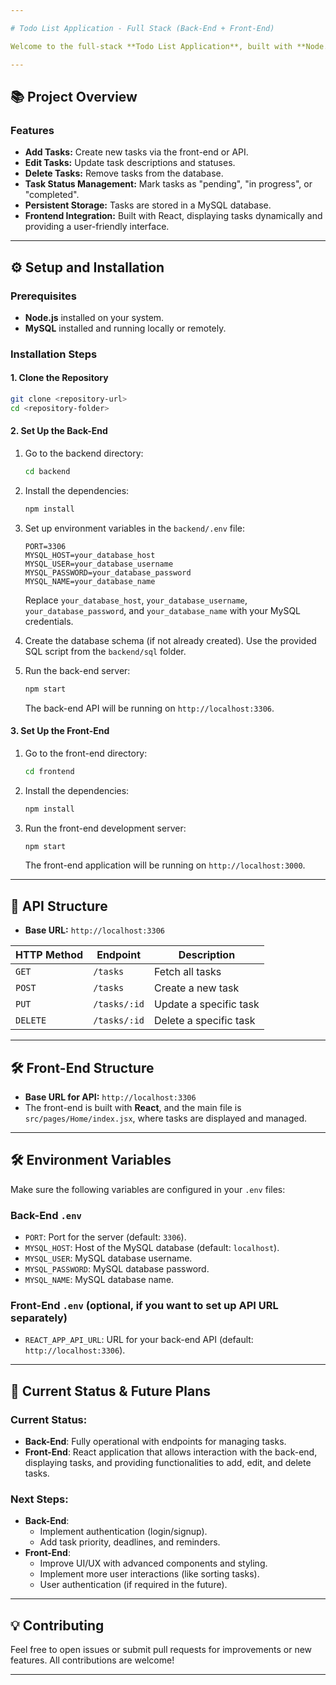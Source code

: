 ```yaml
---

# Todo List Application - Full Stack (Back-End + Front-End)

Welcome to the full-stack **Todo List Application**, built with **Node.js**, **Express**, **MySQL** (Back-End), and **React** (Front-End). This application allows users to manage tasks, including adding, editing, deleting, and updating their status.

---
```


## 📚 Project Overview

### Features
- **Add Tasks:** Create new tasks via the front-end or API.
- **Edit Tasks:** Update task descriptions and statuses.
- **Delete Tasks:** Remove tasks from the database.
- **Task Status Management:** Mark tasks as "pending", "in progress", or "completed".
- **Persistent Storage:** Tasks are stored in a MySQL database.
- **Frontend Integration:** Built with React, displaying tasks dynamically and providing a user-friendly interface.

---

## ⚙️ Setup and Installation

### Prerequisites
- **Node.js** installed on your system.
- **MySQL** installed and running locally or remotely.

### Installation Steps

#### 1. Clone the Repository  
```bash
git clone <repository-url>
cd <repository-folder>
```

#### 2. Set Up the Back-End
1. Go to the backend directory:
   ```bash
   cd backend
   ```

2. Install the dependencies:
   ```bash
   npm install
   ```

3. Set up environment variables in the `backend/.env` file:
   ```env
   PORT=3306
   MYSQL_HOST=your_database_host
   MYSQL_USER=your_database_username
   MYSQL_PASSWORD=your_database_password
   MYSQL_NAME=your_database_name
   ```
   Replace `your_database_host`, `your_database_username`, `your_database_password`, and `your_database_name` with your MySQL credentials.

4. Create the database schema (if not already created). Use the provided SQL script from the `backend/sql` folder.

5. Run the back-end server:
   ```bash
   npm start
   ```
   The back-end API will be running on `http://localhost:3306`.

#### 3. Set Up the Front-End
1. Go to the front-end directory:
   ```bash
   cd frontend
   ```

2. Install the dependencies:
   ```bash
   npm install
   ```

3. Run the front-end development server:
   ```bash
   npm start
   ```
   The front-end application will be running on `http://localhost:3000`.

---

## 📂 API Structure

- **Base URL:** `http://localhost:3306`

| HTTP Method | Endpoint       | Description                  |
|-------------|----------------|------------------------------|
| `GET`       | `/tasks`       | Fetch all tasks              |
| `POST`      | `/tasks`       | Create a new task            |
| `PUT`       | `/tasks/:id`   | Update a specific task       |
| `DELETE`    | `/tasks/:id`   | Delete a specific task       |

---

## 🛠 Front-End Structure

- **Base URL for API:** `http://localhost:3306`
- The front-end is built with **React**, and the main file is `src/pages/Home/index.jsx`, where tasks are displayed and managed.

---

## 🛠 Environment Variables

Make sure the following variables are configured in your `.env` files:

### Back-End `.env`
- `PORT`: Port for the server (default: `3306`).
- `MYSQL_HOST`: Host of the MySQL database (default: `localhost`).
- `MYSQL_USER`: MySQL database username.
- `MYSQL_PASSWORD`: MySQL database password.
- `MYSQL_NAME`: MySQL database name.

### Front-End `.env` (optional, if you want to set up API URL separately)
- `REACT_APP_API_URL`: URL for your back-end API (default: `http://localhost:3306`).

---

## 🚀 Current Status & Future Plans

### Current Status:
- **Back-End**: Fully operational with endpoints for managing tasks.
- **Front-End**: React application that allows interaction with the back-end, displaying tasks, and providing functionalities to add, edit, and delete tasks.

### Next Steps:
- **Back-End**: 
  - Implement authentication (login/signup).
  - Add task priority, deadlines, and reminders.
- **Front-End**: 
  - Improve UI/UX with advanced components and styling.
  - Implement more user interactions (like sorting tasks).
  - User authentication (if required in the future).

---

## 💡 Contributing

Feel free to open issues or submit pull requests for improvements or new features. All contributions are welcome!

---


